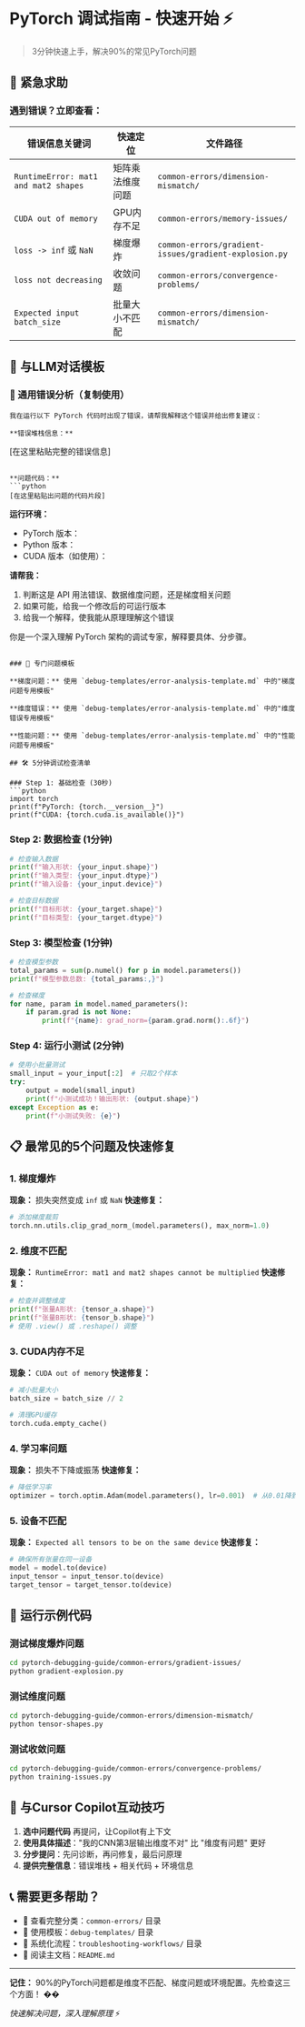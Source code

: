 # PyTorch 调试指南 - 快速开始 ⚡

> 3分钟快速上手，解决90%的常见PyTorch问题

## 🚀 紧急求助

### 遇到错误？立即查看：

| 错误信息关键词 | 快速定位 | 文件路径 |
|-------------|---------|---------|
| `RuntimeError: mat1 and mat2 shapes` | 矩阵乘法维度问题 | `common-errors/dimension-mismatch/` |
| `CUDA out of memory` | GPU内存不足 | `common-errors/memory-issues/` |
| `loss -> inf` 或 `NaN` | 梯度爆炸 | `common-errors/gradient-issues/gradient-explosion.py` |
| `loss not decreasing` | 收敛问题 | `common-errors/convergence-problems/` |
| `Expected input batch_size` | 批量大小不匹配 | `common-errors/dimension-mismatch/` |

## 💬 与LLM对话模板

### 🔧 通用错误分析（复制使用）

```
我在运行以下 PyTorch 代码时出现了错误，请帮我解释这个错误并给出修复建议：

**错误堆栈信息：**
```
[在这里粘贴完整的错误信息]
```

**问题代码：**
```python
[在这里粘贴出问题的代码片段]
```

**运行环境：**
- PyTorch 版本：
- Python 版本：
- CUDA 版本（如使用）：

**请帮我：**
1. 判断这是 API 用法错误、数据维度问题，还是梯度相关问题
2. 如果可能，给我一个修改后的可运行版本
3. 给我一个解释，使我能从原理理解这个错误

你是一个深入理解 PyTorch 架构的调试专家，解释要具体、分步骤。
```

### 🎯 专门问题模板

**梯度问题：** 使用 `debug-templates/error-analysis-template.md` 中的"梯度问题专用模板"

**维度错误：** 使用 `debug-templates/error-analysis-template.md` 中的"维度错误专用模板"

**性能问题：** 使用 `debug-templates/error-analysis-template.md` 中的"性能问题专用模板"

## 🛠️ 5分钟调试检查清单

### Step 1: 基础检查 (30秒)
```python
import torch
print(f"PyTorch: {torch.__version__}")
print(f"CUDA: {torch.cuda.is_available()}")
```

### Step 2: 数据检查 (1分钟)
```python
# 检查输入数据
print(f"输入形状: {your_input.shape}")
print(f"输入类型: {your_input.dtype}")
print(f"输入设备: {your_input.device}")

# 检查目标数据
print(f"目标形状: {your_target.shape}")
print(f"目标类型: {your_target.dtype}")
```

### Step 3: 模型检查 (1分钟)
```python
# 检查模型参数
total_params = sum(p.numel() for p in model.parameters())
print(f"模型参数总数: {total_params:,}")

# 检查梯度
for name, param in model.named_parameters():
    if param.grad is not None:
        print(f"{name}: grad_norm={param.grad.norm():.6f}")
```

### Step 4: 运行小测试 (2分钟)
```python
# 使用小批量测试
small_input = your_input[:2]  # 只取2个样本
try:
    output = model(small_input)
    print(f"小测试成功！输出形状: {output.shape}")
except Exception as e:
    print(f"小测试失败: {e}")
```

## 📋 最常见的5个问题及快速修复

### 1. 梯度爆炸
**现象：** 损失突然变成 `inf` 或 `NaN`
**快速修复：**
```python
# 添加梯度裁剪
torch.nn.utils.clip_grad_norm_(model.parameters(), max_norm=1.0)
```

### 2. 维度不匹配
**现象：** `RuntimeError: mat1 and mat2 shapes cannot be multiplied`
**快速修复：**
```python
# 检查并调整维度
print(f"张量A形状: {tensor_a.shape}")
print(f"张量B形状: {tensor_b.shape}")
# 使用 .view() 或 .reshape() 调整
```

### 3. CUDA内存不足
**现象：** `CUDA out of memory`
**快速修复：**
```python
# 减小批量大小
batch_size = batch_size // 2

# 清理GPU缓存
torch.cuda.empty_cache()
```

### 4. 学习率问题
**现象：** 损失不下降或振荡
**快速修复：**
```python
# 降低学习率
optimizer = torch.optim.Adam(model.parameters(), lr=0.001)  # 从0.01降到0.001
```

### 5. 设备不匹配
**现象：** `Expected all tensors to be on the same device`
**快速修复：**
```python
# 确保所有张量在同一设备
model = model.to(device)
input_tensor = input_tensor.to(device)
target_tensor = target_tensor.to(device)
```

## 🎯 运行示例代码

### 测试梯度爆炸问题
```bash
cd pytorch-debugging-guide/common-errors/gradient-issues/
python gradient-explosion.py
```

### 测试维度问题
```bash
cd pytorch-debugging-guide/common-errors/dimension-mismatch/
python tensor-shapes.py
```

### 测试收敛问题
```bash
cd pytorch-debugging-guide/common-errors/convergence-problems/
python training-issues.py
```

## 🤖 与Cursor Copilot互动技巧

1. **选中问题代码** 再提问，让Copilot有上下文
2. **使用具体描述**："我的CNN第3层输出维度不对" 比 "维度有问题" 更好
3. **分步提问**：先问诊断，再问修复，最后问原理
4. **提供完整信息**：错误堆栈 + 相关代码 + 环境信息

## 📞 需要更多帮助？

- 📁 查看完整分类：`common-errors/` 目录
- 📝 使用模板：`debug-templates/` 目录  
- 🔄 系统化流程：`troubleshooting-workflows/` 目录
- 📖 阅读主文档：`README.md`

---

**记住：** 90%的PyTorch问题都是维度不匹配、梯度问题或环境配置。先检查这三个方面！ ��

*快速解决问题，深入理解原理* ⚡ 